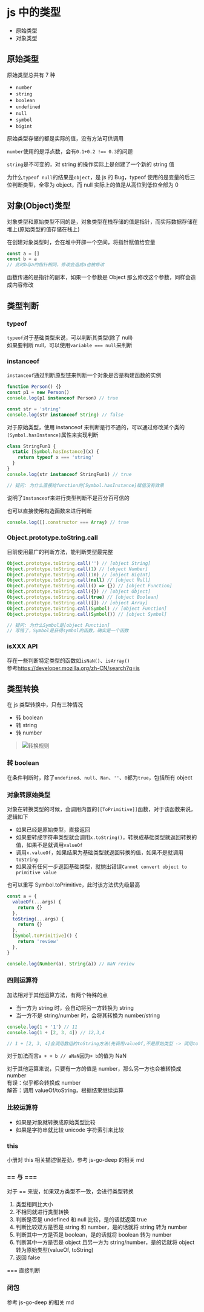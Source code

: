 # js 中的类型

- 原始类型
- 对象类型

## 原始类型

原始类型总共有 7 种

- `number`
- `string`
- `boolean`
- `undefined`
- `null`
- `symbol`
- `bigint`

原始类型存储的都是实际的值，没有方法可供调用

`number`使用的是浮点数，会有`0.1+0.2 !== 0.3`的问题

`string`是不可变的，对 string 的操作实际上是创建了一个新的 string 值

为什么`typeof null`的结果是`object`，是 js 的 Bug，typeof 使用的是变量的后三位判断类型，全零为 object，而 null 实际上的值是从高位到低位全部为 0

## 对象(Object)类型

对象类型和原始类型不同的是，对象类型在栈存储的值是指针，而实际数据存储在堆上(原始类型的值存储在栈上)

在创建对象类型时，会在堆中开辟一个空间，将指针赋值给变量

```javascript
const a = []
const b = a
// 此时b与a的指针相同，修改会造成a也被修改
```

函数传递的是指针的副本，如果一个参数是 Object 那么修改这个参数，同样会造成内容修改

## 类型判断

### typeof

`typeof`对于基础类型来说，可以判断其类型(除了 null)  
如果要判断 null，可以使用`variable === null`来判断

### instanceof

`instanceof`通过判断原型链来判断一个对象是否是构建函数的实例

```javascript
function Person() {}
const p1 = new Person()
console.log(p1 instanceof Person) // true

const str = 'string'
console.log(str instanceof String) // false
```

对于原始类型，使用 instanceof 来判断是行不通的，可以通过修改某个类的`[Symbol.hasInstance]`属性来实现判断

```javascript
class StringFun1 {
  static [Symbol.hasInstance](x) {
    return typeof x === 'string'
  }
}
console.log(str instanceof StringFun1) // true

// 疑问: 为什么直接给function的[Symbol.hasInstance]赋值没有效果
```

说明了`Instanceof`来进行类型判断不是百分百可信的

也可以直接使用构造函数来进行判断

```javascript
console.log([].constructor === Array) // true
```

### Object.prototype.toString.call

目前使用最广的判断方法，能判断类型最完整

```javascript
Object.prototype.toString.call('') // [object String]
Object.prototype.toString.call(1) // [object Number]
Object.prototype.toString.call(1n) // [object BigInt]
Object.prototype.toString.call(null) // [object Null]
Object.prototype.toString.call(() => {}) // [object Function]
Object.prototype.toString.call({}) // [object Object]
Object.prototype.toString.call(true) // [object Boolean]
Object.prototype.toString.call([]) // [object Array]
Object.prototype.toString.call(Symbol) // [object Function]
Object.prototype.toString.call(Symbol()) // [object Symbol]

// 疑问: 为什么Symbol是[object Function]
// 写错了，Symbol是获得symbol的函数，确实是一个函数
```

### isXXX API

存在一些判断特定类型的函数如`isNaN()`、`isArray()`  
参考<https://developer.mozilla.org/zh-CN/search?q=is>

## 类型转换

在 js 类型转换中，只有三种情况

- 转 boolean
- 转 string
- 转 number

> ![转换规则](https://p3-juejin.byteimg.com/tos-cn-i-k3u1fbpfcp/2f95e584fb4f49968527a982041d3e4e~tplv-k3u1fbpfcp-zoom-in-crop-mark:3024:0:0:0.awebp)

### 转 boolean

在条件判断时，除了`undefined`、`null`、`Nan`、`''`、`0`都为`true`，包括所有 object

### 对象转原始类型

对象在转换类型的时候，会调用内置的`[[ToPrimitive]]`函数，对于该函数来说，逻辑如下

- 如果已经是原始类型，直接返回
- 如果要转成字符串类型就会调用`x.toString()`，转换成基础类型就返回转换的值，如果不是就调用`valueOf`
- 调用`x.valueOf`，如果结果为基础类型就返回转换的值，如果不是就调用`toString`
- 如果没有任何一步返回基础类型，就抛出错误`Cannot convert object to primitive value`

也可以重写 Symbol.toPrimitive，此时该方法优先级最高

```javascript
const a = {
  valueOf(...args) {
    return {}
  },
  toString(...args) {
    return {}
  },
  [Symbol.toPrimitive]() {
    return 'review'
  },
}

console.log(Number(a), String(a)) // NaN review
```

### 四则运算符

加法相对于其他运算方法，有两个特殊的点

- 当一方为 string 时，会自动将另一方转换为 string
- 当一方不是 string/number 时，会将其转换为 number/string

```javascript
console.log(1 + '1') // 11
console.log(1 + [2, 3, 4]) // 12,3,4

// 1 + [2, 3, 4]会调用数组的toString方法(先调用valueOf,不是原始类型 -> 调用toString)
```

对于加法而言`a + + b // aNaN`因为`+ b`的值为 NaN

对于其他运算来说，只要有一方的值是 number，那么另一方也会被转换成 number  
有误：似乎都会转换成 number  
解答：调用 valueOf/toString，根据结果继续运算

### 比较运算符

- 如果是对象就转换成原始类型比较
- 如果是字符串就比较 unicode 字符索引来比较

### this

小册对 this 相关描述很差劲，参考 js-go-deep 的相关 md

### == 与 ===

对于 == 来说，如果双方类型不一致，会进行类型转换

1. 类型相同比大小
2. 不相同就进行类型转换
3. 判断是否是 undefined 和 null 比较，是的话就返回 true
4. 判断比较双方是否是 string 和 number，是的话就将 string 转为 number
5. 判断其中一方是否是 boolean，是的话就将 boolean 转为 number
6. 判断其中一方是否是 object 且另一方为 string/number，是的话就将 object 转为原始类型(valueOf, toString)
7. 返回 false

=== 直接判断

### 闭包

参考 js-go-deep 的相关 md

